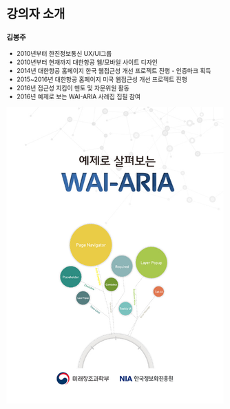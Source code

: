 # 강의자 소개

### 김봉주

* 2010년부터 한진정보통신 UX/UI그룹 
* 2010년부터 현재까지 대한항공 웹/모바일 사이트 디자인 
* 2014년 대한항공 홈페이지 한국 웹접근성 개선 프로젝트 진행 - 인증마크 획득
* 2015~2016년 대한항공 홈페이지 미국 웹접근성 개선 프로젝트 진행 
* 2016년 접근성 지킴이 멘토 및 자문위원 활동
* 2016년 예제로 보는 WAI-ARIA 사례집 집필 참여 



![](.gitbook/assets/image%20%286%29.png)

